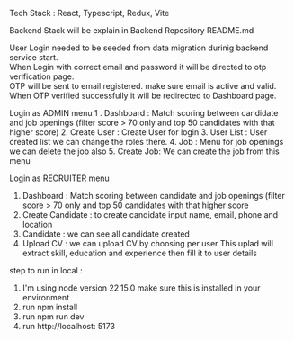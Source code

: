 Tech Stack : React, Typescript, Redux, Vite

Backend Stack will be explain in Backend Repository README.md

User Login needed to be seeded from data migration durinig backend service start. <br />
When Login with correct email and password it will be directed to otp verification page. <br />
OTP will be sent to email registered. make sure email is active and valid. <br />
When OTP verified successfully it will be redirected to Dashboard page. <br />

Login as ADMIN menu
1 . Dashboard : Match scoring between candidate and job openings (filter score > 70 only and top 50 candidates with that higher score)
2. Create User : Create User for login
3. User List : User created list we can change the roles there.
4. Job : Menu for job openings we can delete the job also
5. Create Job: We can create the job from this menu

Login as RECRUITER menu
1. Dashboard : Match scoring between candidate and job openings (filter score > 70 only and top 50 candidates with that higher score
2. Create Candidate : to create candidate input name, email, phone and location
3. Candidate : we can see all candidate created
4. Upload CV : we can upload CV by choosing per user This uplad will extract skill, education and experience then fill it to user details


step to run in local :

1. I'm using node version 22.15.0 make sure this is installed in your environment
2. run npm install
3. run npm run dev
4. run http://localhost: 5173
   



